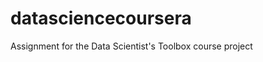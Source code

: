 datasciencecoursera
===================

Assignment for the Data Scientist's Toolbox course project

